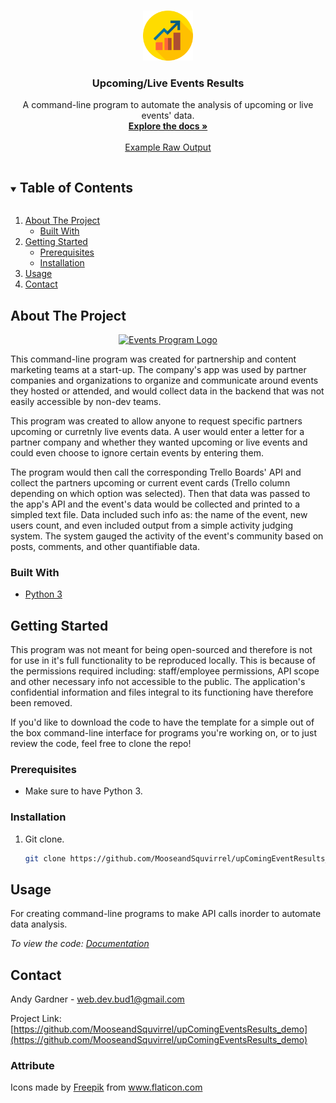 <!--
*** Thanks for checking out the Best-README-Template. If you have a suggestion
*** that would make this better, please fork the upComingEventResults_demo and create a pull request
*** or simply open an issue with the tag "enhancement".
*** Thanks again! Now go create something AMAZING! :D
***
***
***
*** To avoid retyping too much info. Do a search and replace for the following:
*** github_username, upComingEventResults_demo_name, twitter_handle, email, project_title, project_description
-->



<!-- PROJECT SHIELDS -->
<!--
*** I'm using markdown "reference style" links for readability.
*** Reference links are enclosed in brackets [ ] instead of parentheses ( ).
*** See the bottom of this document for the declaration of the reference variables
*** for contributors-url, forks-url, etc. This is an optional, concise syntax you may use.
*** https://www.markdownguide.org/basic-syntax/#reference-style-links
-->


<!-- PROJECT LOGO -->
<br />
<p align="center">
  <a href="https://github.com/MooseandSquvirrel/upComingEventsResults_demo">
    <img src="images/profits.png" alt="Events Program Logo" width="80" height="80">
  </a>

  <h3 align="center">Upcoming/Live Events Results</h3>

  <p align="center">
    A command-line program to automate the analysis of upcoming or live events' data.
    <br />
    <a href="https://github.com/MooseandSquvirrel/upComingEventResults_demo"><strong>Explore the docs »</strong></a>
    <br />
    <br />
    <a href="https://github.com/MooseandSquvirrel/upComingEventResults_demo/blob/master/file_eventsLive.txt">Example Raw Output</a>
  </p>
</p>



<!-- TABLE OF CONTENTS -->
<details open="open">
  <summary><h2 style="display: inline-block">Table of Contents</h2></summary>
  <ol>
    <li>
      <a href="#about-the-project">About The Project</a>
      <ul>
        <li><a href="#built-with">Built With</a></li>
      </ul>
    </li>
    <li>
      <a href="#getting-started">Getting Started</a>
      <ul>
        <li><a href="#prerequisites">Prerequisites</a></li>
        <li><a href="#installation">Installation</a></li>
      </ul>
    </li>
    <li><a href="#usage">Usage</a></li>
    <li><a href="#contact">Contact</a></li>
  </ol>
</details>



<!-- ABOUT THE PROJECT -->
## About The Project

<p align="center">
  <a href="https://github.com/MooseandSquvirrel/upComingEventsResults_demo">
    <img src="images/upcomingExample.png" alt="Events Program Logo" width="450" height="350">
  </a>
</p>

This command-line program was created for partnership and content
marketing teams at a start-up. The company's app was used by partner companies and organizations to organize and communicate around events they hosted or attended, and would collect data in the backend that was not easily accessible by non-dev teams.

This program was created to allow anyone to request specific partners upcoming or curretnly live events data. A user would enter a letter for a partner company and 
whether they wanted upcoming or live events and could even choose to ignore certain
events by entering them.

The program would then call the corresponding Trello Boards' API and collect the partners upcoming or current event cards (Trello column depending on which option was selected). Then that data was passed to the app's API and the event's data would be collected and printed to a simpled text file. Data included such info as: the name of the event, new users count, and even included output from a simple activity judging system. The system gauged the activity of the event's community based on posts, comments, and other quantifiable data.

### Built With

* [Python 3](https://www.python.org/)


<!-- GETTING STARTED -->
## Getting Started

This program was not meant for being open-sourced and therefore
is not for use in it's full functionality to be reproduced locally. This is because of the permissions required including:
staff/employee permissions, API scope and other necessary info not accessible to the public. The application's confidential information and files integral to its functioning have therefore been removed. 

If you'd like to download the code to have the template for a simple out of the box command-line interface for programs you're working on, or to just review the code, feel free to clone the repo!

### Prerequisites

* Make sure to have Python 3.

### Installation

1. Git clone.
   ```sh
   git clone https://github.com/MooseandSquvirrel/upComingEventResults_demo.git
   ```

<!-- USAGE EXAMPLES -->
## Usage

For creating command-line programs to make API calls inorder to automate data analysis.

_To view the code: [Documentation](https://github.com/MooseandSquvirrel/upComingEventResults_demo.git)_


<!-- CONTACT -->
## Contact

Andy Gardner - web.dev.bud1@gmail.com

Project Link: [https://github.com/MooseandSquvirrel/upComingEventsResults_demo](https://github.com/MooseandSquvirrel/upComingEventsResults_demo)


### Attribute

<div>Icons made by <a href="https://www.flaticon.com/authors/freepik" title="Freepik">Freepik</a> from <a href="https://www.flaticon.com/" title="Flaticon">www.flaticon.com</a></div>


<!-- MARKDOWN LINKS & IMAGES -->
<!-- https://www.markdownguide.org/basic-syntax/#reference-style-links -->
[contributors-shield]: https://img.shields.io/github/contributors/MooseandSquvirrel/upComingEventResults_demo.svg?style=for-the-badge
[contributors-url]: https://github.com/MooseandSquvirrel/upComingEventResults_demo/graphs/contributors
[forks-shield]: https://img.shields.io/github/forks/MooseandSquvirrel/upComingEventResults_demo.svg?style=for-the-badge
[forks-url]: https://github.com/MooseandSquvirrel/upComingEventResults_demo/network/members
[stars-shield]: https://img.shields.io/github/stars/MooseandSquvirrel/upComingEventResults_demo.svg?style=for-the-badge
[stars-url]: https://github.com/MooseandSquvirrel/upComingEventResults_demo/stargazers
[issues-shield]: https://img.shields.io/github/issues/MooseandSquvirrel/upComingEventResults_demo.svg?style=for-the-badge
[issues-url]: https://github.com/MooseandSquvirrel/upComingEventResults_demo/issues
[license-shield]: https://img.shields.io/github/license/MooseandSquvirrel/upComingEventResults_demo.svg?style=for-the-badge
[license-url]: https://github.com/MooseandSquvirrel/upComingEventResults_demo/blob/master/LICENSE.txt
[linkedin-shield]: https://img.shields.io/badge/-LinkedIn-black.svg?style=for-the-badge&logo=linkedin&colorB=555
[linkedin-url]: https://linkedin.com/in/MooseandSquvirrel

